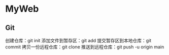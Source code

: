 # MyWeb

## Git
  创建仓库：git init
  添加文件到暂存区：git add
  提交暂存区到本地仓库：git commit
  拷贝一份远程仓库：git clone
  推送到远程仓库：git push -u origin main